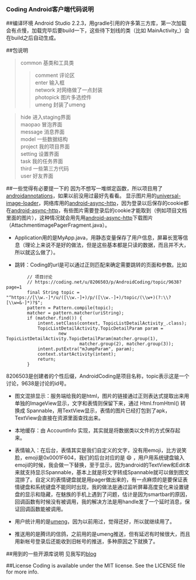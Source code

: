 ### Coding Android客户端代码说明

##编译环境
Android Studio 2.2.3，用gradle引用的许多第三方库，第一次加载会有点慢，加载完毕后要build一下，这些待下划线的类（比如 MainActivity_）会在build之后自动生成。

##包说明
>common 基类和工具类  
>>comment 评论区  
>>enter 输入框  
>>network 对网络做了一点封装  
>>photopick 图片多选控件  
>>umeng 封装了umeng  

>hide 进入staging界面  
>maopao 冒泡界面  
>message 消息界面  
>model 一些数据结构  
>project 我的项目界面  
>setting 设置界面  
>task 我的任务界面  
>third 一些第三方代码  
>user 好友界面  

##一些觉得有必要提一下的
因为不想写一堆绑定函数，所以项目用了 [androidannotations](https://github.com/excilys/androidannotations)，如果以前没用过最好先看看。
显示图片用的[universal-image-loader](https://github.com/nostra13/Android-Universal-Image-Loader)，网络库用的[android-async-http](https://github.com/loopj/android-async-http)，因为登录以后保存的cookie都在[android-async-http](https://github.com/loopj/android-async-http)，有些图片需要登录后的cookie才能取到（例如项目文档里面的图片），这种情况就会用先用[android-async-http](https://github.com/loopj/android-async-http)下载图片（AttachmentimagePagerFragment.java）。

- Application用的是MyApp.java，用静态变量保存了用户信息，屏幕长宽等信息（理论上来说不是好的做法，但是这些基本都是只读的数据，而且并不大，所以就这么做了）。

- 跳转：Coding的url是可以通过正则匹配来确定需要跳转的页面和参数。比如

```
        // 项目讨论
        // https://coding.net/u/8206503/p/AndroidCoding/topic/9638?page=1
        final String topic = "^https://[\\w.-]*/u/([\\w.-]+)/p/([\\w.-]+)/topic/(\\w+)(?:\\?[\\w=&-]*)?$";
        pattern = Pattern.compile(topic);
        matcher = pattern.matcher(uriString);
        if (matcher.find()) {
            intent.setClass(context, TopicListDetailActivity_.class);
            TopicListDetailActivity.TopicDetailParam param =
                    new TopicListDetailActivity.TopicDetailParam(matcher.group(1),
                            matcher.group(2), matcher.group(3));
            intent.putExtra("mJumpParam", param);
            context.startActivity(intent);
            return;
        }
```
8206503是创建者的个性后缀，AndroidCoding是项目名称，topic表示这是一个讨论，9638是讨论的id号。


- 图文混排显示：服务端给我的是html，图片的链接通过正则表达式提取出来用单独的ImageView显示，文字和表情则保留下来，通过 Html.fromHtml() 转换成 Spannable，用TextView显示，表情的图片已经打包到了apk，TextView会直接在资源里面查找出来。

- 本地缓存：由 AccountInfo 实现，其实就是将数据类以文件的方式保存起来。

- 表情输入：在后台，表情其实是我们自定义的文字，没有用emoji，比方说笑脸，emoji是0x0001F604，我们的后台对应的是 :smile: ，用户用系统键盘输入emoji的时候，我会做一下替换，至于显示，因为android的TextView和Edit本来就支持显示Spannable，基本上就是将文字转成Spannable就可以做到图文混排了。自定义的表情键盘就是用pager做出来的，有一点麻烦的是要保证表情键盘和系统键盘不能同时出现，我的做法是通过监听屏幕高度变化来设置键盘的显示和隐藏，在魅族的手机上遇到了问题，估计是因为smartbar的原因，回调函数有时候没有被调用，我的解决方法是用handle发了一个延时消息，保证回调函数能被调用。

- 用户统计用的是[umeng](http://www.umeng.com/)，因为以前用过，觉得还好，所以就继续用了。

- 推送用的是腾讯的信鸽，之前用的是umeng推送，但有延迟有时候很大，而且用新帐号登录后还能收到旧帐号的推送，多种原因之下就换了。

##用到的一些开源库说明
见我写的[blog](http://blog.coding.net/blog/android-open-source-library)

##License
Coding is available under the MIT license. See the LICENSE file for more info.